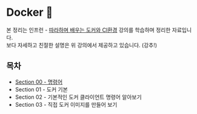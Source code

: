 # Docker :whale:
본 정리는 인프런 - [따라하며 배우는 도커와 CI환경](https://www.inflearn.com/course/%EB%94%B0%EB%9D%BC%ED%95%98%EB%A9%B0-%EB%B0%B0%EC%9A%B0%EB%8A%94-%EB%8F%84%EC%BB%A4-ci/dashboard) 강의를 학습하며 정리한 자료입니다.  
보다 자세하고 친절한 설명은 위 강의에서 제공하고 있습니다. (강추!)

## 목차
- [Section 00 - 명령어](https://github.com/ROUTINE-STUDY/Docker/blob/main/Section%2000%20-%20%EB%AA%85%EB%A0%B9%EC%96%B4/%EB%AA%85%EB%A0%B9%EC%96%B4.md)
- Section 01 - 도커 기본
- Section 02 - 기본적인 도커 클라이언트 명령어 알아보기
- Section 03 - 직접 도커 이미지를 만들어 보기
